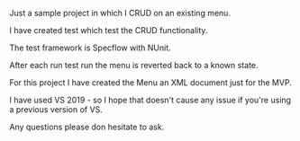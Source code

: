 Just a sample project in which I CRUD on an existing menu.

I have created test which test the CRUD functionality.

The test framework is Specflow with NUnit.

After each run test run the menu is reverted back to a known state.

For this project I have created the Menu an XML document just for the MVP.

I have used VS 2019 - so I hope that doesn't cause any issue if you're using a previous version of VS.


Any questions please don hesitate to ask.
